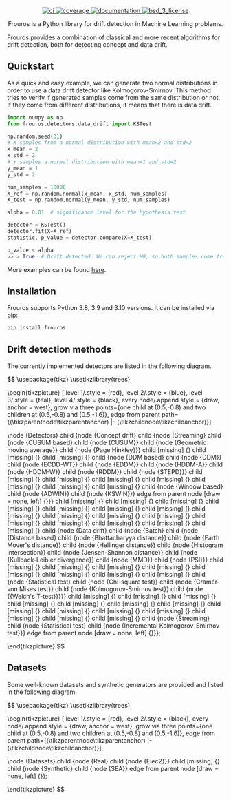 [//]: # (![Frouros logo]&#40;logo.svg&#41;)

<p align="center">
  <!-- CI -->
  <a href="https://github.com/IFCA/frouros/actions/workflows/ci.yml">
    <img src="https://github.com/IFCA/frouros/actions/workflows/ci.yml/badge.svg?style=flat-square" alt="ci"/>
  </a>
  <!-- Code coverage -->
  <a href="https://codecov.io/gh/IFCA/frouros">
    <img src="https://codecov.io/gh/IFCA/frouros/branch/main/graph/badge.svg?token=DLKQSWYTYM" alt="coverage"/>
  </a>
  <!-- Documentation -->
  <a href="https://frouros.readthedocs.io/">
    <img src="https://readthedocs.org/projects/frouros/badge/?version=latest" alt="documentation"/>
  </a>
  <!-- License -->
  <a href="https://opensource.org/licenses/BSD-3-Clause">
    <img src="https://img.shields.io/badge/License-BSD%203--Clause-blue.svg" alt="bsd_3_license">
  </a>
</p>

<p align="center">Frouros is a Python library for drift detection in Machine Learning problems.</p>

Frouros provides a combination of classical and more recent algorithms for drift detection, both for detecting concept and data drift.

## Quickstart

As a quick and easy example, we can generate two normal distributions in order to use a data drift detector like Kolmogorov-Smirnov. This method tries to verify if generated samples come from the same distribution or not. If they come from different distributions, it means that there is data drift.

```python
import numpy as np
from frouros.detectors.data_drift import KSTest

np.random.seed(31)
# X samples from a normal distribution with mean=2 and std=2
x_mean = 2
x_std = 2
# Y samples a normal distribution with mean=1 and std=2
y_mean = 1
y_std = 2

num_samples = 10000
X_ref = np.random.normal(x_mean, x_std, num_samples)
X_test = np.random.normal(y_mean, y_std, num_samples)

alpha = 0.01  # significance level for the hypothesis test

detector = KSTest()
detector.fit(X=X_ref)
statistic, p_value = detector.compare(X=X_test)

p_value < alpha
>> > True  # Drift detected. We can reject H0, so both samples come from different distributions.
```

More examples can be found [here](https://frouros.readthedocs.io/en/latest/examples.html).

## Installation

Frouros supports Python 3.8, 3.9 and 3.10 versions. It can be installed via pip:

```bash
pip install frouros
```

## Drift detection methods

The currently implemented detectors are listed in the following diagram.

$$
\usepackage{tikz}
\usetikzlibrary{trees}
 
\begin{tikzpicture}
[
    level 1/.style = {red},
    level 2/.style = {blue},
    level 3/.style = {teal},
    level 4/.style = {black},
    every node/.append style = {draw, anchor = west},
    grow via three points={one child at (0.5,-0.8) and two children at (0.5,-0.8) and (0.5,-1.6)},
    edge from parent path={(\tikzparentnode\tikzparentanchor) |- (\tikzchildnode\tikzchildanchor)}]
 
\node {Detectors}
    child {node {Concept drift}
    child {node {Streaming}
    child {node {CUSUM based}
    child {node {CUSUM}}
    child {node {Geometric moving average}}
    child {node {Page Hinkley}}}
    child [missing] {}
    child [missing] {}
    child [missing] {}
    child {node {DDM based}
    child {node {DDM}}
    child {node {ECDD-WT}}
    child {node {EDDM}}
    child {node {HDDM-A}}
    child {node {HDDM-W}}
    child {node {RDDM}}
    child {node {STEPD}}}
    child [missing] {}
    child [missing] {}
    child [missing] {}
    child [missing] {}
    child [missing] {}
    child [missing] {}
    child [missing] {}
    child {node {Window based}
    child {node {ADWIN}}
    child {node {KSWIN}}}
    edge from parent node [draw = none, left] {}}}
    child [missing] {}
    child [missing] {}
    child [missing] {}
    child [missing] {}
    child [missing] {}
    child [missing] {}
    child [missing] {}
    child [missing] {}
    child [missing] {}
    child [missing] {}
    child [missing] {}
    child [missing] {}
    child [missing] {}
    child [missing] {}
    child [missing] {}
    child [missing] {}
    child {node {Data drift}
    child {node {Batch}
    child {node {Distance based}
    child {node {Bhattacharyya distance}}
    child {node {Earth Mover's distance}}
    child {node {Hellinger distance}}
    child {node {Histogram intersection}}
    child {node {Jensen-Shannon distance}}
    child {node {Kullback-Leibler divergence}}
    child {node {MMD}}
    child {node {PSI}}}
    child [missing] {}
    child [missing] {}
    child [missing] {}
    child [missing] {}
    child [missing] {}
    child [missing] {}
    child [missing] {}
    child [missing] {}
    child {node {Statistical test}
    child {node {Chi-square test}}
    child {node {Cramér-von Mises test}}
    child {node {Kolmogorov-Smirnov test}}
    child {node {{Welch's T-test}}}}}
    child [missing] {}
    child [missing] {}
    child [missing] {}
    child [missing] {}
    child [missing] {}
    child [missing] {}
    child [missing] {}
    child [missing] {}
    child [missing] {}
    child [missing] {}
    child [missing] {}
    child [missing] {}
    child [missing] {}
    child [missing] {}
    child {node {Streaming}
    child {node {Statistical test}
    child {node {Incremental Kolmogorov-Smirnov test}}}
    edge from parent node [draw = none, left] {}}};
 
\end{tikzpicture}
$$

## Datasets

Some well-known datasets and synthetic generators are provided and listed in the following diagram.

$$
\usepackage{tikz}
\usetikzlibrary{trees}
 
\begin{tikzpicture}
[
    level 1/.style = {red},
    level 2/.style = {black},
    every node/.append style = {draw, anchor = west},
    grow via three points={one child at (0.5,-0.8) and two children at (0.5,-0.8) and (0.5,-1.6)},
    edge from parent path={(\tikzparentnode\tikzparentanchor) |- (\tikzchildnode\tikzchildanchor)}]
 
\node {Datasets}
    child {node {Real}
    child {node {Elec2}}}
    child [missing] {}
    child {node {Synthetic}
    child {node {SEA}}
    edge from parent node [draw = none, left] {}};
 
\end{tikzpicture}
$$